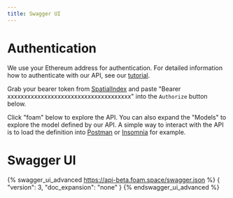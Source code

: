```yaml
---
title: Swagger UI
---
```


# Authentication

We use your Ethereum address for authentication. For detailed information how to authenticate with our API, see our [tutorial](../tutorials/intro_to_api.html).

Grab your bearer token from [SpatialIndex](https://beta.foam.space) and paste "Bearer xxxxxxxxxxxxxxxxxxxxxxxxxxxxxxxxxxxxx" into the `Authorize` button below.

Click "foam" below to explore the API. You can also expand the "Models" to explore the model defined by our API.
A simple way to interact with the API is to load the definition into [Postman](https://www.getpostman.com/) or [Insomnia](https://insomnia.rest/) for example.

# Swagger UI

{% swagger_ui_advanced https://api-beta.foam.space/swagger.json %}
{
  "version": 3,
  "doc_expansion": "none"
}
{% endswagger_ui_advanced %}
